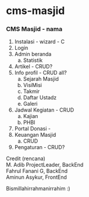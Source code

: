 # cms-masjid

<h3>CMS Masjid - nama</h3>

<ol>
    <li>Instalasi - wizard - C</li>
    <li>Login</li>
    <li>Admin beranda
      <ol type="a">
        <li>Statistik</li>
      </ol>
    </li>
    <li>Artikel - CRUD?</li>
    <li>Info profil - CRUD all?
      <ol type="a">
        <li>Sejarah Masjid</li>
        <li>VisiMisi</li>
        <li>Takmir</li>
        <li>Daftar Ustadz</li>
        <li>Galeri</li>
      </ol>
    </li>
    <li>Jadwal Kegiatan - CRUD
    <ol type="a">
      <li>Kajian</li>
      <li>PHBI</li>
    </ol></li>
    <li>Portal Donasi - </li>
    <li>Keuangan Masjid
      <ol type="a">
        <li>CRUD</li>
      </ol>
    </li>
    <li>Pengaturan - CRUD?</li>
  </ol>

Credit (rencana)<br>
M. Adib ProjectLeader, BackEnd<br>
Fahrul Fanani G, BackEnd<br>
Aminun Asykur, FrontEnd<br>

Bismillahirrahmanirrahim :)
